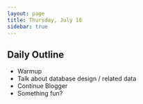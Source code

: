 ```yaml
---
layout: page
title: Thursday, July 18
sidebar: true
---
```


## Daily Outline

* Warmup
* Talk about database design / related data
* Continue Blogger
* Something fun?